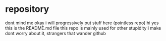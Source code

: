 # repository
dont mind me okay i will progressively put stuff here (pointless repo)
hi yes this is the README.md file
this repo is mainly used for other stupidity i make
dont worry about it, strangers that wander github
